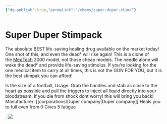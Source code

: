 ```yaml
---
{"dg-publish":true,"permalink":"/chems/super-duper-stim/"}
---
```


# Super Duper Stimpack

The absolute BEST life-saving healing drug available on the market today! One shot of this, and even the dead² will rise again! This is a clone of the [MedTech](https://fallout.fandom.com/wiki/MedTech "MedTech") 2000 model, not those cheap models. The needle alone will wake the dead² and provide life-saving stimulus. If you’re looking for the one medical item to carry at all times, this is not the GUN FOR YOU, but it is the best stimpak you can afford!

Is the size of a football,
Usage: Grab the handles and stab as close to the heart as possible and pull the triggers to inject all liquid directly into your bloodstream.
If you die from shock dont worry! this will bring you back!
Manufacturer: [[corporations/Duper company\|Duper company]]
Heals you to full even from 0
Gives 5 fatigue

.                                                ![](/img/user/assets/images/superduperstim.png)
